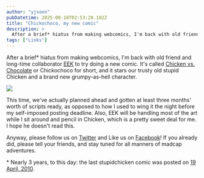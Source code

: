 ```yaml
---
author: "yjsoon"
pubDatetime: 2025-08-18T02:53:28.102Z
title: "Chickochoco, my new comic"
description: >
  After a brief* hiatus from making webcomics, I'm back with old friend and long-time collaborator EEK to try doing a new comic. It's called Chicken vs....
tags: ["Links"]
---
```






After a brief\* hiatus from making webcomics, I'm back with old friend and long-time collaborator [EEK](http://twitter.com/eektertainment) to try doing a new comic. It's called [Chicken vs. Chocolate](http://chickochoco.com) or Chickochoco for short, and it stars our trusty old stupid Chicken and a brand new grumpy-as-hell character.

![](/images/2019/01/Chickochoco-c2bb-An-illustrated-tale-of-two-idiots-interacting-idiotically-2019-01-03-13-06-47-1024x460.jpg)

This time, we've actually planned ahead and gotten at least three months' worth of scripts ready, as opposed to how I used to wing it the night before my self-imposed posting deadline. Also, EEK will be handling most of the art while I sit around and pencil in Chicken, which is a pretty sweet deal for me. I hope he doesn't read this.

Anyway, please follow us on [Twitter](http://twitter.com/chickochoco) and Like us on [Facebook](http://facebook.com/chickochoco)! If you already did, please tell your friends, and stay tuned for all manners of madcap adventures.

\* Nearly 3 years, to this day: the last stupidchicken comic was posted on [19 April, 2010](http://stupidchicken.com/comic/2010/04/19/stabsy-says-hi/).